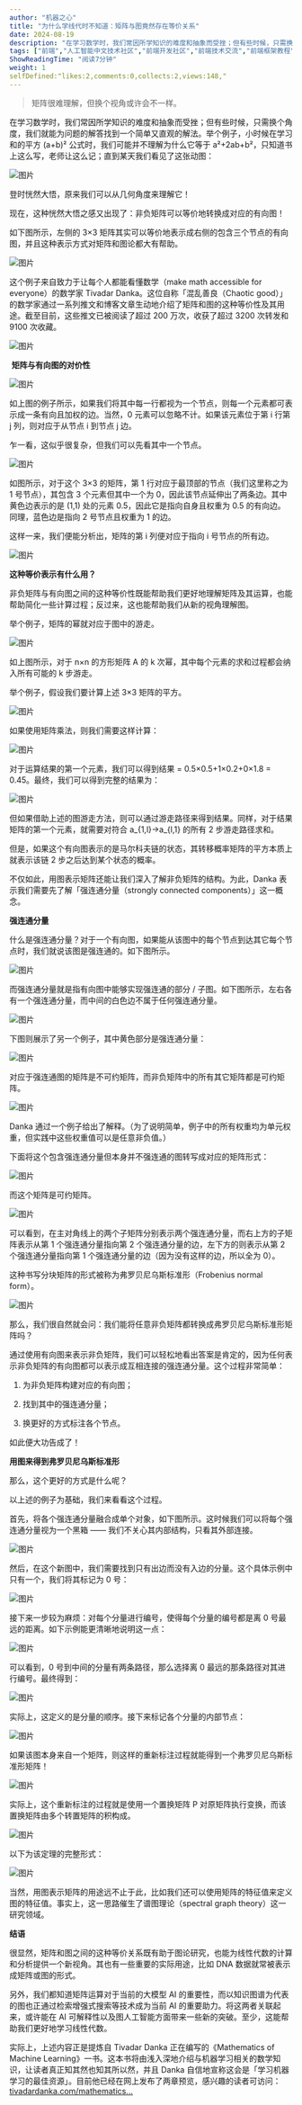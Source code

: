 ```yaml
---
author: "机器之心"
title: "为什么学线代时不知道：矩阵与图竟然存在等价关系"
date: 2024-08-19
description: "在学习数学时，我们常因所学知识的难度和抽象而受挫；但有些时候，只需换个角度，我们就能为问题的解答找到一个简单又直观的解法。举个例子，小时候在学习和的平方 (a+b)² 公式时，我们可能并不理解为什么它"
tags: ["前端","人工智能中文技术社区","前端开发社区","前端技术交流","前端框架教程","JavaScript 学习资源","CSS 技巧与最佳实践","HTML5 最新动态","前端工程师职业发展","开源前端项目","前端技术趋势"]
ShowReadingTime: "阅读7分钟"
weight: 1
selfDefined:"likes:2,comments:0,collects:2,views:148,"
---
```

> 矩阵很难理解，但换个视角或许会不一样。

在学习数学时，我们常因所学知识的难度和抽象而受挫；但有些时候，只需换个角度，我们就能为问题的解答找到一个简单又直观的解法。举个例子，小时候在学习和的平方 (a+b)² 公式时，我们可能并不理解为什么它等于 a²+2ab+b²，只知道书上这么写，老师让这么记；直到某天我们看见了这张动图：

![图片](/images/jueJin/e268336178ff41d.png)

登时恍然大悟，原来我们可以从几何角度来理解它！

现在，这种恍然大悟之感又出现了：非负矩阵可以等价地转换成对应的有向图！

如下图所示，左侧的 3×3 矩阵其实可以等价地表示成右侧的包含三个节点的有向图，并且这种表示方式对矩阵和图论都大有帮助。

![图片](/images/jueJin/2ce5cbf424784fd.png)

这个例子来自致力于让每个人都能看懂数学（make math accessible for everyone）的数学家 Tivadar Danka。这位自称「混乱善良（Chaotic good）」的数学家通过一系列推文和博客文章生动地介绍了矩阵和图的这种等价性及其用途。截至目前，这些推文已被阅读了超过 200 万次，收获了超过 3200 次转发和 9100 次收藏。

![图片](/images/jueJin/1e7f2897505a449.png)

 **矩阵与有向图的对价性**

![图片](/images/jueJin/def3eea36b794a9.png)

如上图的例子所示，如果我们将其中每一行都视为一个节点，则每一个元素都可表示成一条有向且加权的边。当然，0 元素可以忽略不计。如果该元素位于第 i 行第 j 列，则对应于从节点 i 到节点 j 边。

乍一看，这似乎很复杂，但我们可以先看其中一个节点。

![图片](/images/jueJin/76a96b4bef57453.png)

如图所示，对于这个 3×3 的矩阵，第 1 行对应于最顶部的节点（我们这里称之为 1 号节点），其包含 3 个元素但其中一个为 0，因此该节点延伸出了两条边。其中黄色边表示的是 (1,1) 处的元素 0.5，因此它是指向自身且权重为 0.5 的有向边。同理，蓝色边是指向 2 号节点且权重为 1 的边。

这样一来，我们便能分析出，矩阵的第 i 列便对应于指向 i 号节点的所有边。

![图片](/images/jueJin/c1ba2e857373421.png)

**这种等价表示有什么用？**

非负矩阵与有向图之间的这种等价性既能帮助我们更好地理解矩阵及其运算，也能帮助简化一些计算过程；反过来，这也能帮助我们从新的视角理解图。

举个例子，矩阵的幂就对应于图中的游走。

![图片](/images/jueJin/605358b0719e4a5.png)

如上图所示，对于 n×n 的方形矩阵 A 的 k 次幂，其中每个元素的求和过程都会纳入所有可能的 k 步游走。

举个例子，假设我们要计算上述 3×3 矩阵的平方。

![图片](/images/jueJin/522a4929f003489.png)

如果使用矩阵乘法，则我们需要这样计算：

![图片](/images/jueJin/acf216f186664f9.png)

对于运算结果的第一个元素，我们可以得到结果 = 0.5×0.5+1×0.2+0×1.8 = 0.45。最终，我们可以得到完整的结果为：

![图片](/images/jueJin/03c19e36da20412.png)

但如果借助上述的图游走方法，则可以通过游走路径来得到结果。同样，对于结果矩阵的第一个元素，就需要对符合 a\_{1,l}→a\_{l,1} 的所有 2 步游走路径求和。

但是，如果这个有向图表示的是马尔科夫链的状态，其转移概率矩阵的平方本质上就表示该链 2 步之后达到某个状态的概率。

不仅如此，用图表示矩阵还能让我们深入了解非负矩阵的结构。为此，Danka 表示我们需要先了解「强连通分量（strongly connected components）」这一概念。

**强连通分量**

什么是强连通分量？对于一个有向图，如果能从该图中的每个节点到达其它每个节点时，我们就说该图是强连通的。如下图所示。

![图片](/images/jueJin/f143256b8f1c41b.png)

而强连通分量就是指有向图中能够实现强连通的部分 / 子图。如下图所示，左右各有一个强连通分量，而中间的白色边不属于任何强连通分量。

![图片](/images/jueJin/14c1ced10e33424.png)

下图则展示了另一个例子，其中黄色部分是强连通分量：

![图片](/images/jueJin/ed3fb19329fe4b8.png)

对应于强连通图的矩阵是不可约矩阵，而非负矩阵中的所有其它矩阵都是可约矩阵。

![图片](/images/jueJin/b881a531892641b.png)

Danka 通过一个例子给出了解释。（为了说明简单，例子中的所有权重均为单元权重，但实践中这些权重值可以是任意非负值。）

下面将这个包含强连通分量但本身并不强连通的图转写成对应的矩阵形式：

![图片](/images/jueJin/39507a4d96964bf.png)

而这个矩阵是可约矩阵。

![图片](/images/jueJin/5845cfbebcfa4e3.png)

可以看到，在主对角线上的两个子矩阵分别表示两个强连通分量，而右上方的子矩阵表示从第 1 个强连通分量指向第 2 个强连通分量的边，左下方的则表示从第 2 个强连通分量指向第 1 个强连通分量的边（因为没有这样的边，所以全为 0）。

这种书写分块矩阵的形式被称为弗罗贝尼乌斯标准形（Frobenius normal form）。

![图片](/images/jueJin/2bd828266019467.png)

那么，我们很自然就会问：我们能将任意非负矩阵都转换成弗罗贝尼乌斯标准形矩阵吗？

通过使用有向图来表示非负矩阵，我们可以轻松地看出答案是肯定的，因为任何表示非负矩阵的有向图都可以表示成互相连接的强连通分量。这个过程非常简单：

1.  为非负矩阵构建对应的有向图；
    
2.  找到其中的强连通分量；
    
3.  换更好的方式标注各个节点。
    

如此便大功告成了！

**用图来得到弗罗贝尼乌斯标准形**

那么，这个更好的方式是什么呢？

以上述的例子为基础，我们来看看这个过程。

首先，将各个强连通分量融合成单个对象，如下图所示。这时候我们可以将每个强连通分量视为一个黑箱 —— 我们不关心其内部结构，只看其外部连接。

![图片](/images/jueJin/d9a668a55b03468.png)

然后，在这个新图中，我们需要找到只有出边而没有入边的分量。这个具体示例中只有一个，我们将其标记为 0 号：

![图片](/images/jueJin/3af3e0e5e7f644c.png)

接下来一步较为麻烦：对每个分量进行编号，使得每个分量的编号都是离 0 号最远的距离。如下示例能更清晰地说明这一点：

![图片](/images/jueJin/266f6eab693641f.png)

可以看到，0 号到中间的分量有两条路径，那么选择离 0 最远的那条路径对其进行编号。最终得到：

![图片](/images/jueJin/596bf25bccbb496.png)

实际上，这定义的是分量的顺序。接下来标记各个分量的内部节点：

![图片](/images/jueJin/a42c12e818c642a.png)

如果该图本身来自一个矩阵，则这样的重新标注过程就能得到一个弗罗贝尼乌斯标准形矩阵！

![图片](/images/jueJin/60d728d900bd4c1.png)

实际上，这个重新标注的过程就是使用一个置换矩阵 P 对原矩阵执行变换，而该置换矩阵由多个转置矩阵的积构成。

![图片](/images/jueJin/4a7c1d34a0824cd.png)

以下为该定理的完整形式：

![图片](/images/jueJin/6408d59b811b407.png)

当然，用图表示矩阵的用途远不止于此，比如我们还可以使用矩阵的特征值来定义图的特征值。事实上，这一思路催生了谱图理论（spectral graph theory）这一研究领域。

**结语**

很显然，矩阵和图之间的这种等价关系既有助于图论研究，也能为线性代数的计算和分析提供一个新视角。其也有一些重要的实际用途，比如 DNA 数据就常被表示成矩阵或图的形式。

另外，我们都知道矩阵运算对于当前的大模型 AI 的重要性，而以知识图谱为代表的图也正通过检索增强式搜索等技术成为当前 AI 的重要助力。将这两者关联起来，或许能在 AI 可解释性以及图人工智能方面带来一些新的突破。至少，这能帮助我们更好地学习线性代数。

实际上，上述内容正是提炼自 Tivadar Danka 正在编写的《Mathematics of Machine Learning》一书。这本书将由浅入深地介绍与机器学习相关的数学知识，让读者真正知其然也知其所以然，并且 Danka 自信地宣称这会是「学习机器学习的最佳资源」。目前他已经在网上发布了两章预览，感兴趣的读者可访问：[tivadardanka.com/mathematics…](https://link.juejin.cn?target=https%3A%2F%2Ftivadardanka.com%2Fmathematics-of-machine-learning-preview%2F "https://tivadardanka.com/mathematics-of-machine-learning-preview/")